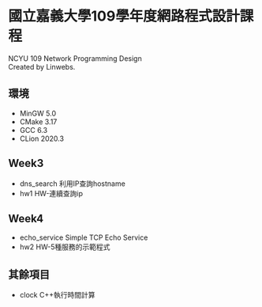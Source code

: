 # 國立嘉義大學109學年度網路程式設計課程
NCYU 109 Network Programming Design  
Created by Linwebs.  

## 環境
* MinGW 5.0
* CMake 3.17
* GCC 6.3
* CLion 2020.3

## Week3
* dns_search 利用IP查詢hostname
* hw1 HW-連續查詢ip

## Week4
* echo_service Simple TCP Echo Service
* hw2 HW-5種服務的示範程式

## 其餘項目
* clock C++執行時間計算